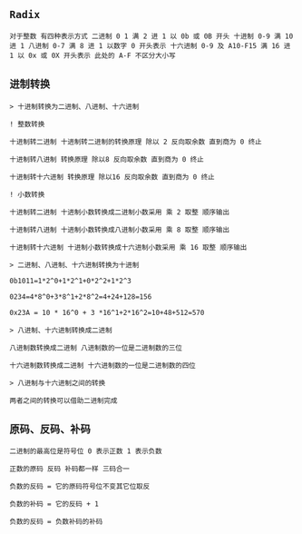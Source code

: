 `Radix`
--

`对于整数 有四种表示方式 二进制 0 1 满 2 进 1 以 0b 或 0B 开头 十进制 0-9 满 10 进 1 八进制 0-7 满 8 进 1 以数字 0 开头表示 十六进制 0-9 及 A10-F15 满 16 进 1 以 0x 或 0X 开头表示 此处的 A-F 不区分大小写`

`进制转换`
--

`> 十进制转换为二进制、八进制、十六进制`

`! 整数转换`

`十进制转二进制 十进制转二进制的转换原理 除以 2 反向取余数 直到商为 0 终止`

`十进制转八进制 转换原理 除以8 反向取余数 直到商为 0 终止`

`十进制转十六进制 转换原理 除以16 反向取余数 直到商为 0 终止`

`! 小数转换`

`十进制转二进制 十进制小数转换成二进制小数采用 乘 2 取整 顺序输出`

`十进制转八进制 十进制小数转换成八进制小数采用 乘 8 取整 顺序输出`

`十进制转十六进制 十进制小数转换成十六进制小数采用 乘 16 取整 顺序输出`

`> 二进制、八进制、十六进制转换为十进制`

`0b1011=1*2^0+1*2^1+0*2^2+1*2^3`

`0234=4*8^0+3*8^1+2*8^2=4+24+128=156`

`0x23A = 10 * 16^0 + 3 *16^1+2*16^2=10+48+512=570`

`> 八进制、十六进制转换成二进制`

`八进制数转换成二进制 八进制数的一位是二进制数的三位`

`十六进制数转换成二进制 十六进制数的一位是二进制数的四位`

`> 八进制与十六进制之间的转换`

`两者之间的转换可以借助二进制完成`

`原码、反码、补码`
--

`二进制的最高位是符号位 0 表示正数 1 表示负数`

`正数的原码 反码 补码都一样 三码合一`

`负数的反码 = 它的原码符号位不变其它位取反`

`负数的补码 = 它的反码 + 1`

`负数的反码 = 负数补码的补码`
